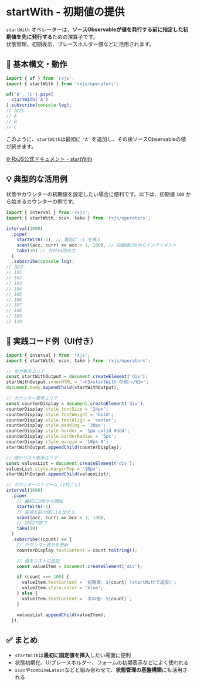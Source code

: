 # startWith - 初期値の提供

`startWith` オペレーターは、**ソースObservableが値を発行する前に指定した初期値を先に発行する**ための演算子です。  
状態管理、初期表示、プレースホルダー値などに活用されます。


## 🔰 基本構文・動作

```ts
import { of } from 'rxjs';
import { startWith } from 'rxjs/operators';

of('B', 'C').pipe(
  startWith('A')
).subscribe(console.log);
// 出力:
// A
// B
// C
```

このように、`startWith`は最初に `'A'` を追加し、その後ソースObservableの値が続きます。

[🌐 RxJS公式ドキュメント - startWith](https://rxjs.dev/api/index/function/startWith)

## 💡 典型的な活用例

状態やカウンターの初期値を設定したい場合に便利です。以下は、初期値 `100` から始まるカウンターの例です。

```ts
import { interval } from 'rxjs';
import { startWith, scan, take } from 'rxjs/operators';

interval(1000)
  .pipe(
    startWith(-1), // 最初に -1 を挿入
    scan((acc, curr) => acc + 1, 100), // 初期値100からインクリメント
    take(10) // 合計10回出力
  )
  .subscribe(console.log);
// 出力:
// 101
// 102
// 103
// 104
// 105
// 106
// 107
// 108
// 109
// 110
```


## 🧪 実践コード例（UI付き）

```ts
import { interval } from 'rxjs';
import { startWith, scan, take } from 'rxjs/operators';

// 出力表示エリア
const startWithOutput = document.createElement('div');
startWithOutput.innerHTML = '<h3>startWith の例:</h3>';
document.body.appendChild(startWithOutput);

// カウンター表示エリア
const counterDisplay = document.createElement('div');
counterDisplay.style.fontSize = '24px';
counterDisplay.style.fontWeight = 'bold';
counterDisplay.style.textAlign = 'center';
counterDisplay.style.padding = '20px';
counterDisplay.style.border = '1px solid #ddd';
counterDisplay.style.borderRadius = '5px';
counterDisplay.style.margin = '10px 0';
startWithOutput.appendChild(counterDisplay);

// 値のリスト表示エリア
const valuesList = document.createElement('div');
valuesList.style.marginTop = '10px';
startWithOutput.appendChild(valuesList);

// カウンターストリーム (1秒ごと)
interval(1000)
  .pipe(
    // 最初に100から開始
    startWith(-1),
    // 各値を前の値に1を加える
    scan((acc, curr) => acc + 1, 100),
    // 10回で終了
    take(10)
  )
  .subscribe((count) => {
    // カウンター表示を更新
    counterDisplay.textContent = count.toString();

    // 値をリストに追加
    const valueItem = document.createElement('div');

    if (count === 100) {
      valueItem.textContent = `初期値: ${count} (startWithで追加)`;
      valueItem.style.color = 'blue';
    } else {
      valueItem.textContent = `次の値: ${count}`;
    }

    valuesList.appendChild(valueItem);
  });
```


## ✅ まとめ

- `startWith`は**最初に固定値を挿入**したい場面に便利
- 状態初期化、UIプレースホルダー、フォームの初期表示などによく使われる
- `scan`や`combineLatest`などと組み合わせて、**状態管理の基盤構築**にも活用される